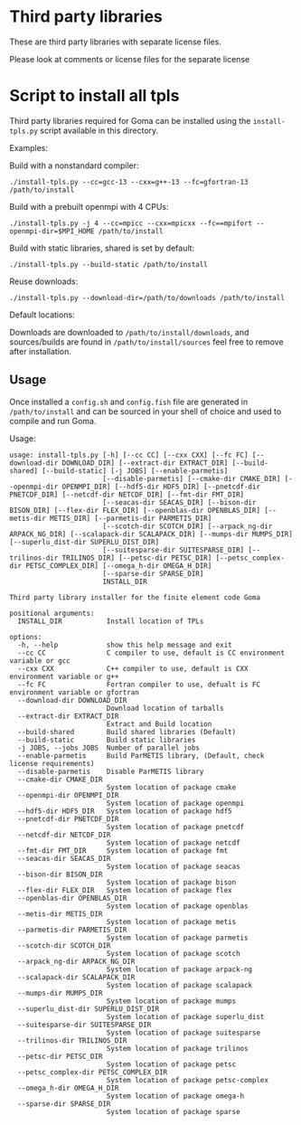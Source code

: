 # Third party libraries

These are third party libraries with separate license files.

Please look at comments or license files for the separate license

# Script to install all tpls

Third party libraries required for Goma can be installed using the `install-tpls.py` script
available in this directory.

Examples:

Build with a nonstandard compiler:

    ./install-tpls.py --cc=gcc-13 --cxx=g++-13 --fc=gfortran-13 /path/to/install

Build with a prebuilt openmpi with 4 CPUs:

    ./install-tpls.py -j 4 --cc=mpicc --cxx=mpicxx --fc==mpifort --openmpi-dir=$MPI_HOME /path/to/install

Build with static libraries, shared is set by default:

    ./install-tpls.py --build-static /path/to/install

Reuse downloads:

    ./install-tpls.py --download-dir=/path/to/downloads /path/to/install

Default locations:

Downloads are downloaded to `/path/to/install/downloads`, and sources/builds are found in `/path/to/install/sources`
feel free to remove after installation.

## Usage

Once installed a `config.sh` and `config.fish` file are generated in `/path/to/install` and can be sourced
in your shell of choice and used to compile and run Goma.


Usage:
    
    usage: install-tpls.py [-h] [--cc CC] [--cxx CXX] [--fc FC] [--download-dir DOWNLOAD_DIR] [--extract-dir EXTRACT_DIR] [--build-shared] [--build-static] [-j JOBS] [--enable-parmetis]
                           [--disable-parmetis] [--cmake-dir CMAKE_DIR] [--openmpi-dir OPENMPI_DIR] [--hdf5-dir HDF5_DIR] [--pnetcdf-dir PNETCDF_DIR] [--netcdf-dir NETCDF_DIR] [--fmt-dir FMT_DIR]
                           [--seacas-dir SEACAS_DIR] [--bison-dir BISON_DIR] [--flex-dir FLEX_DIR] [--openblas-dir OPENBLAS_DIR] [--metis-dir METIS_DIR] [--parmetis-dir PARMETIS_DIR]
                           [--scotch-dir SCOTCH_DIR] [--arpack_ng-dir ARPACK_NG_DIR] [--scalapack-dir SCALAPACK_DIR] [--mumps-dir MUMPS_DIR] [--superlu_dist-dir SUPERLU_DIST_DIR]
                           [--suitesparse-dir SUITESPARSE_DIR] [--trilinos-dir TRILINOS_DIR] [--petsc-dir PETSC_DIR] [--petsc_complex-dir PETSC_COMPLEX_DIR] [--omega_h-dir OMEGA_H_DIR]
                           [--sparse-dir SPARSE_DIR]
                           INSTALL_DIR
    
    Third party library installer for the finite element code Goma
    
    positional arguments:
      INSTALL_DIR           Install location of TPLs
    
    options:
      -h, --help            show this help message and exit
      --cc CC               C compiler to use, default is CC environment variable or gcc
      --cxx CXX             C++ compiler to use, default is CXX environment variable or g++
      --fc FC               Fortran compiler to use, defualt is FC environment variable or gfortran
      --download-dir DOWNLOAD_DIR
                            Download location of tarballs
      --extract-dir EXTRACT_DIR
                            Extract and Build location
      --build-shared        Build shared libraries (Default)
      --build-static        Build static libraries
      -j JOBS, --jobs JOBS  Number of parallel jobs
      --enable-parmetis     Build ParMETIS library, (Default, check license requirements)
      --disable-parmetis    Disable ParMETIS library
      --cmake-dir CMAKE_DIR
                            System location of package cmake
      --openmpi-dir OPENMPI_DIR
                            System location of package openmpi
      --hdf5-dir HDF5_DIR   System location of package hdf5
      --pnetcdf-dir PNETCDF_DIR
                            System location of package pnetcdf
      --netcdf-dir NETCDF_DIR
                            System location of package netcdf
      --fmt-dir FMT_DIR     System location of package fmt
      --seacas-dir SEACAS_DIR
                            System location of package seacas
      --bison-dir BISON_DIR
                            System location of package bison
      --flex-dir FLEX_DIR   System location of package flex
      --openblas-dir OPENBLAS_DIR
                            System location of package openblas
      --metis-dir METIS_DIR
                            System location of package metis
      --parmetis-dir PARMETIS_DIR
                            System location of package parmetis
      --scotch-dir SCOTCH_DIR
                            System location of package scotch
      --arpack_ng-dir ARPACK_NG_DIR
                            System location of package arpack-ng
      --scalapack-dir SCALAPACK_DIR
                            System location of package scalapack
      --mumps-dir MUMPS_DIR
                            System location of package mumps
      --superlu_dist-dir SUPERLU_DIST_DIR
                            System location of package superlu_dist
      --suitesparse-dir SUITESPARSE_DIR
                            System location of package suitesparse
      --trilinos-dir TRILINOS_DIR
                            System location of package trilinos
      --petsc-dir PETSC_DIR
                            System location of package petsc
      --petsc_complex-dir PETSC_COMPLEX_DIR
                            System location of package petsc-complex
      --omega_h-dir OMEGA_H_DIR
                            System location of package omega-h
      --sparse-dir SPARSE_DIR
                            System location of package sparse